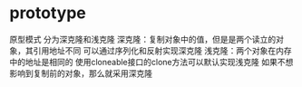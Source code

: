# prototype
原型模式
分为深克隆和浅克隆
深克隆：复制对象中的值，但是是两个读立的对象，其引用地址不同
              可以通过序列化和反射实现深克隆
浅克隆：两个对象在内存中的地址是相同的
              使用cloneable接口的clone方法可以默认实现浅克隆
如果不想影响到复制前的对象，那么就采用深克隆
